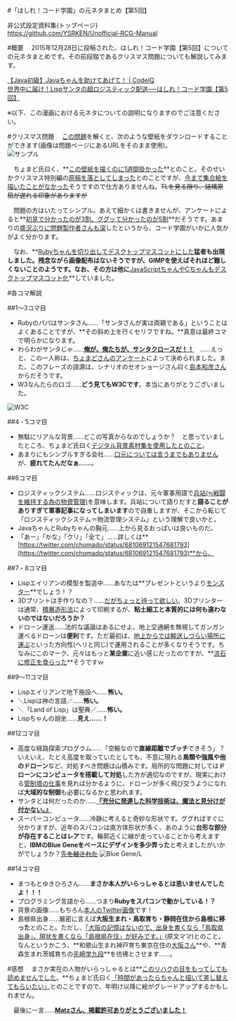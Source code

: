 #「はしれ！コード学園」の元ネタまとめ【第5回】

非公式設定資料集(トップページ)  
https://github.com/YSRKEN/Unofficial-RCG-Manual

#概要
　2015年12月28日に投稿された、はしれ！コード学園【第5回】についての元ネタまとめです。その前段階であるクリスマス問題についても解説してみます。

[【Java初級】Javaちゃんを助けてあげて！ | CodeIQ](https://codeiq.jp/q/2606)  
[世界中に届け！Lispサンタの超ロジスティック配送──はしれ！コード学園【第5回】](https://codeiq.jp/magazine/2015/12/35872/)

※以下、この漫画における元ネタについての説明になりますのでご注意ください。

#クリスマス問題
　[この問題](https://codeiq.jp/q/2606)を解くと、次のような壁紙をダウンロードすることができます(画像は問題ページにあるURLをそのまま使用)。  
![サンプル](https://codeiq.jp/sites/default/files/answer_ready/2606/wallpaper_sample.jpg)

　ちょまど氏曰く、**[この壁紙を描くのに1週間掛かった](https://twitter.com/chomado/status/680310274742587392)**とのこと。そのせいかクリスマス特別編の[原稿を落としてしまった](https://twitter.com/chomado/status/680007008620154880)とのことですが、[今まで集合絵を描いたことがなかった](https://twitter.com/chomado/status/680382480583495681)そうですので仕方ありませんね。~~TLを見る限り、結構原稿が遅れる印象がありますが~~

　問題の方はいたってシンプル。あえて細かくは書きませんが、アンケートによると**[初見で分かったのが3割、ググッて分かったのが5割](https://twitter.com/chomado/status/680429682504798208)**だそうです。あまりの[盛況ぶりに問題製作者さんも涙](https://twitter.com/chomado/status/680426989786796032)したというから、コード学園がいかに人気かがよく分かります。

　なお、**[Rubyちゃんを切り出してデスクトップマスコットにした](https://twitter.com/YSRKEN/status/680405723138789377)**猛者も出現しました。残念ながら画像配布はないそうですが、GIMPを使えばそれほど難しくないことのようです。なお、その方は他に**[JavaScriptちゃんやCちゃんもデスクトップマスコット化](https://twitter.com/YSRKEN/status/680780119649091586)**していました。

#各コマ解説

##1～3コマ目
- Rubyのパパはサンタさん……「サンタさんが実は両親である」ということはよくあることですが、**その斜め上を行くセリフですね。**真意は最終コマで明らかになります。
- わらわがサンタじゃ……**[俺が、俺たちが、サンタクロースだ！！](http://dic.nicovideo.jp/a/%E4%BF%BA%E3%81%8C%E3%82%A2%E3%82%A4%E3%83%89%E3%83%AB%E3%81%A0)**　……えっと、この一人称は、[ちょまどさんのアンケート](https://twitter.com/chomado/status/681106255134326784)によって決められました。また、このフレーズの語源は、シナリオのセオショージさん曰く[島本和彦さん](http://www.nicovideo.jp/watch/sm152470)からだそうです。
- W3なんたらのロゴ……**どう見てもW3Cです**。本当にありがとうございました。

![W3C](https://upload.wikimedia.org/wikipedia/commons/thumb/e/ed/W3C%C2%AE_Icon.svg/314px-W3C%C2%AE_Icon.svg.png)

##4・5コマ目
- 無駄にリアルな背景……どこの写真からなのでしょうか？　と思っていましたところ、ちょまど氏曰く[デジタル背景素材集を使用したとのこと](http://deleterusa.com/productDetail.php?show=5)。
- あまりにもシンプルすぎる会社……[口元については言うまでもありません](http://www.amazon.co.jp/)が、**疲れてたんだなぁ……**。

##6コマ目
- ロジスティックシステム……ロジスティックは、元々軍事用語で[兵站(≒戦闘を維持する為の物資管理)](http://dic.nicovideo.jp/a/%E5%85%B5%E7%AB%99)を意味します。兵站について語りだすと**語ることがありすぎて軍事記事になってしまいます**ので自重しますが、そこから転じて「ロジスティックシステム＝物流管理システム」という理解で良いかと。
- JavaちゃんとRubyちゃんの胸元……上から見るおっぱいは良いものだ。
- 「あー」「かな」「クリ」「全て」……詳しくは**[https://twitter.com/chomado/status/681069121547681793](https://twitter.com/chomado/status/681069121547681793)**から。

##7・8コマ目
- Lispエイリアンの模型を製造中……あなたは**プレゼントというより[モンスター](http://www.amazon.co.jp/dp/B000OPPTMU)**でしょう！？
- 3Dプリントは手作りなの？……[だがちょっと待って欲しい](http://dic.nicovideo.jp/a/%E3%81%A0%E3%81%8C%E3%81%A1%E3%82%87%E3%81%A3%E3%81%A8%E5%BE%85%E3%81%A3%E3%81%A6%E6%AC%B2%E3%81%97%E3%81%84)。3Dプリンターは通常、[積層造形法](https://ja.wikipedia.org/wiki/%E3%83%A9%E3%83%94%E3%83%83%E3%83%89%E3%83%97%E3%83%AD%E3%83%88%E3%82%BF%E3%82%A4%E3%83%94%E3%83%B3%E3%82%B0#.E7.A9.8D.E5.B1.A4.E9.80.A0.E5.BD.A2.E6.B3.95)によって印刷するが、**粘土細工と本質的には何も違わないのではないだろうか？**
- ドローン運送……法的な議論はあるにせよ、地上交通網を無視してガンガン運べるドローンは**便利**です。ただ最初は、[地上からでは輸送しづらい場所に運ぶ](http://www.borg.media/dal-delivery-test/)といった方向性(ヘリと同じ)で運用されることが多くなりそうです。ちなみにこのマーク、元々はもっと**某企業**に近い感じだったのですが、**[流石に修正を食らった](https://twitter.com/chomado/status/681395801462013952)**そうですｗ

##9～11コマ目
- Lispエイリアンで地下施設へ……**怖い。**
- ＼Lispは神の言語／……**怖い。**
- ＼「Land of Lisp」は聖典／……**怖い。**
- Lispちゃんの胡坐……**見え……！**

##12コマ目
- 高度な経路探索プログラム……「空輸なので**直線距離でブッチ**できそう」？　いえいえ、たとえ高度を取っていたとしても、不意に現れる**鳥類や強風や他のドローン**など、対処すべき問題は山積みです。局所的な問題に対しては**ドローンにコンピュータを搭載して対処**した方が適切なのですが、現実における[管制塔の仕事](http://www.soranohi.net/job/controller.shtml)を見れば分かるように、ドローンが多く飛び交うようになれば**大域的な制御**も必要になるかと思われます。
- サンタとは何だったのか……**[『充分に発達した科学技術は、魔法と見分けが付かない。』](https://ja.wikipedia.org/wiki/%E3%82%AF%E3%83%A9%E3%83%BC%E3%82%AF%E3%81%AE%E4%B8%89%E6%B3%95%E5%89%87)**
- スーパーコンピュータ……冷静に考えると奇妙な形状です。ググればすぐに分かりますが、近年のスパコンは直方体形状が多く、あのように**台形な部分が存在することはレア**です。輪郭近くに線が走っていることから考えますと、**IBMのBlue Geneをベースにデザインを多少弄った**と考えましたがいかがでしょうか？~~[先を越された](https://twitter.com/angel_p_57/status/681374035939164161)~~
![Blue Gene/L](https://www.alcf.anl.gov/files/field/image/Intrepid-800.jpg)

##14コマ目
- まつもとゆきひろさん……**まさか本人がいらっしゃるとは思いませんでしたよ！！！**
- プログラミング言語から……つまり**Rubyをスパコンで動かしている！？**
- 背景の画像……もちろん[本人のTwitter画像](https://twitter.com/yukihiro_matz)です！
- 島根県出身……厳密に言えば**大阪生まれ・鳥取育ち・静岡在住から島根に移った**とのこと。ただし、[「大阪の記憶はないので、出身を書くなら「鳥取県出身」、現状を書くなら「島根県在住」が好みです。」](https://twitter.com/yukihiro_matz/status/681380926446673920)(原文ママ)とのこと。なんというかこう、**和歌山生まれ神戸育ち東京在住の[大阪さん](http://dic.nicovideo.jp/a/%E6%98%A5%E6%97%A5%E6%AD%A9)**や、**青森生まれ茨城育ちの[先崎学九段](https://ja.wikipedia.org/wiki/%E5%85%88%E5%B4%8E%E5%AD%A6)**を彷彿とさせます……。

#感想
　まさか実在の人物がいらっしゃるとは**[このリハクの目をもってしても読めませんでした](http://www.geocities.jp/hokuaniken/chara/hokuto/main/rihaku.html)。**ちょまど氏曰く[「時間があったらちゃんと描いて差し替えてもらいたい」](https://twitter.com/chomado/status/681346774733164544)とのことですので、年明け以降に絵がグレードアップするかもしれません。

　最後に一言……**[Matzさん、掲載許可ありがとうございました！](https://twitter.com/chomado/status/681349903587520512)**
